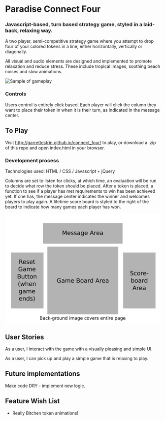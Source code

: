 # Paradise Connect Four

### Javascript-based, turn based strategy game, styled in a laid-back, relaxing way.

A two player, semi-competitive strategy game where you attempt to drop four of your colored tokens in a line, either horizontally, vertically or diagonally.  

All visual and audio elements are designed and implemented to promote relaxation and reduce stress.  These include tropical images, soothing beach noises and slow animations.

![Sample of gameplay](./sample_image.png)

### Controls

Users control is entirely click based.  Each player will click the column they want to place their token in when it is their turn, as indicated in the message center.

## To Play

Visit http://garrettestrin.github.io/connect_four/ to play, or download a .zip of this repo and open index.html in your browser.

### Development process

Technologies used: HTML / CSS / Javascript + jQuery

Columns are set to listen for clicks, at which time, an evaluation will be run to decide what row the token should be placed.  After a token is placed, a function to see if a player has met requirements to win has been achieved yet.  If one has, the message center indicates the winner and welcomes players to play again.  A lifetime score board is styled to the right of the board to indicate how many games each player has won.

![Mockup of layout](./sample_image2.png)

## User Stories

As a user, I interact with the game with a visually pleasing and simple UI.

As a user, I can pick up and play a simple game that is relaxing to play.

## Future implementations

Make code DRY - implement new logic.

## Feature Wish List

* Really Bitchen token animations!
